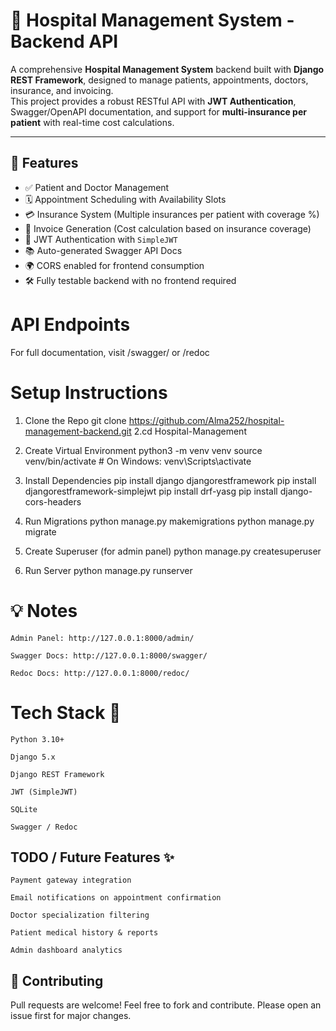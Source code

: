 # 🏥 Hospital Management System - Backend API

A comprehensive **Hospital Management System** backend built with **Django REST Framework**, designed to manage patients, appointments, doctors, insurance, and invoicing.  
This project provides a robust RESTful API with **JWT Authentication**, Swagger/OpenAPI documentation, and support for **multi-insurance per patient** with real-time cost calculations.

---

## 🔧 Features

- ✅ Patient and Doctor Management  
- 🗓️ Appointment Scheduling with Availability Slots  
- 💳 Insurance System (Multiple insurances per patient with coverage %)  
- 📄 Invoice Generation (Cost calculation based on insurance coverage)  
- 🔐 JWT Authentication with `SimpleJWT`  
- 📚 Auto-generated Swagger API Docs  
- 🌍 CORS enabled for frontend consumption  
- 🛠️ Fully testable backend with no frontend required  


# API Endpoints
  For full documentation, visit /swagger/ or /redoc

# Setup Instructions
1. Clone the Repo git clone https://github.com/Alma252/hospital-management-backend.git
2.cd Hospital-Management

3. Create Virtual Environment
python3 -m venv venv
source venv/bin/activate  # On Windows: venv\Scripts\activate

4. Install Dependencies
pip install django djangorestframework
pip install djangorestframework-simplejwt
pip install drf-yasg
pip install django-cors-headers

5. Run Migrations
python manage.py makemigrations
python manage.py migrate

6. Create Superuser (for admin panel)
python manage.py createsuperuser

7. Run Server
python manage.py runserver

# 💡 Notes

    Admin Panel: http://127.0.0.1:8000/admin/

    Swagger Docs: http://127.0.0.1:8000/swagger/

    Redoc Docs: http://127.0.0.1:8000/redoc/


# Tech Stack 📌

    Python 3.10+

    Django 5.x

    Django REST Framework

    JWT (SimpleJWT)

    SQLite

    Swagger / Redoc

## TODO / Future Features ✨

    Payment gateway integration

    Email notifications on appointment confirmation

    Doctor specialization filtering

    Patient medical history & reports

    Admin dashboard analytics



## 🤝 Contributing

Pull requests are welcome! Feel free to fork and contribute.
Please open an issue first for major changes.









